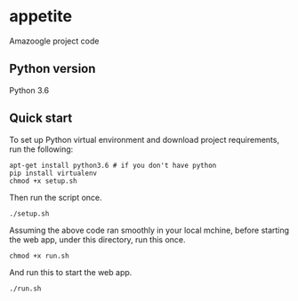 # appetite
Amazoogle project code

## Python version
Python 3.6

## Quick start
To set up Python virtual environment and download project requirements, run the following:
```
apt-get install python3.6 # if you don't have python
pip install virtualenv
chmod +x setup.sh
```
Then run the script once. 
```
./setup.sh
```

Assuming the above code ran smoothly in your local mchine, before starting the web app, under this directory, run this once. 
```
chmod +x run.sh
```
And run this to start the web app. 
```
./run.sh
```
